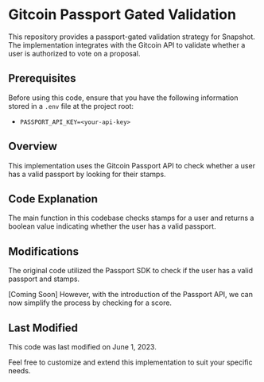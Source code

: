 # Gitcoin Passport Gated Validation

This repository provides a passport-gated validation strategy for Snapshot. The implementation integrates with the Gitcoin API to validate whether a user is authorized to vote on a proposal.

## Prerequisites

Before using this code, ensure that you have the following information stored in a `.env` file at the project root:

- `PASSPORT_API_KEY=<your-api-key>`

## Overview

This implementation uses the Gitcoin Passport API to check whether a user has a valid passport by looking for their stamps.

## Code Explanation

The main function in this codebase checks stamps for a user and returns a boolean value indicating whether the user has a valid passport.

## Modifications

The original code utilized the Passport SDK to check if the user has a valid passport and stamps.

[Coming Soon] However, with the introduction of the Passport API, we can now simplify the process by checking for a score.

## Last Modified

This code was last modified on June 1, 2023.

Feel free to customize and extend this implementation to suit your specific needs.
